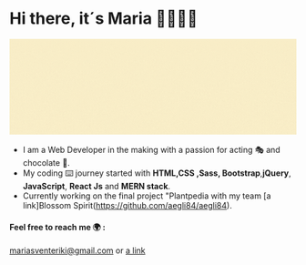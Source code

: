 # Hi there, it´s Maria 👋👩🏼‍💻

   ![](Maria.gif)


* I am a Web Developer in the making with a passion for acting 🎭 and chocolate 🍫. 
* My coding ⌨️ journey started with **HTML,CSS ,Sass, Bootstrap**,**jQuery**, **JavaScript**, **React Js** and **MERN stack**.
* Currently working on the final project "Plantpedia with my team 
[a link]Blossom Spirit(https://github.com/aegli84/aegli84).
#### Feel free to reach me 🌍 :
mariasventeriki@gmail.com or [a link](https://www.linkedin.com/in/maria-sventeriki-4133a01b3/)




